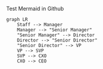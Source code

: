 Test Mermaid in Github

```mermaid
graph LR
    Staff --> Manager
    Manager --> "Senior Manager"
    "Senior Manager" --> Director
    Director --> "Senior Director"
    "Senior Director" --> VP
    VP --> SVP
    SVP --> CXO
    CXO --> CEO
```


